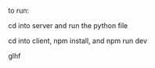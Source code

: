 to run:

cd into server and run the python file


cd into client, npm install, and npm run dev

glhf
